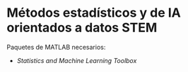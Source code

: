 # Métodos estadísticos y de IA orientados a datos STEM

Paquetes de MATLAB necesarios:
- _Statistics and Machine Learning Toolbox_

